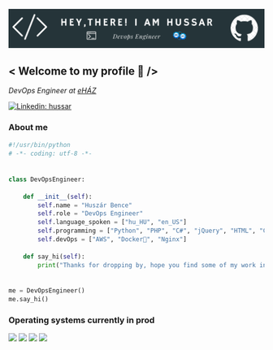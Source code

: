 ![Header](./img/hussar-header-image.png)
<h2> < Welcome to my profile 👋 /> </h2>
<p><em>DevOps Engineer at <a href="https://www.ehaz.hu/">eHÁZ</em></p>

[![Linkedin: hussar](https://img.shields.io/badge/-hussar-blue?style=flat-square&logo=Linkedin&logoColor=white&link=https://www.linkedin.com/in/bence-huszar-130b9227a/)](https://www.linkedin.com/in/bence-huszar-130b9227a/)

### About me
```python
#!/usr/bin/python
# -*- coding: utf-8 -*-


class DevOpsEngineer:

    def __init__(self):
        self.name = "Huszár Bence"
        self.role = "DevOps Engineer"
        self.language_spoken = ["hu_HU", "en_US"]
        self.programming = ["Python", "PHP", "C#", "jQuery", "HTML", "CSS", "JS", "AJAX"]
        self.devOps = ["AWS", "Docker🐳", "Nginx"]

    def say_hi(self):
        print("Thanks for dropping by, hope you find some of my work interesting.")


me = DevOpsEngineer()
me.say_hi()
```

### Operating systems currently in prod
<div>
<img src="https://img.shields.io/badge/Arch_Linux-1793D1?style=for-the-badge&logo=arch-linux&logoColor=white">
<img src="https://img.shields.io/badge/Windows-0078D6?style=for-the-badge&logo=windows&logoColor=white">
<img src="https://img.shields.io/badge/Ubuntu-E95420?style=for-the-badge&logo=ubuntu&logoColor=white">
<img src="https://img.shields.io/badge/Cent%20OS-262577?style=for-the-badge&logo=CentOS&logoColor=white">
</div>
